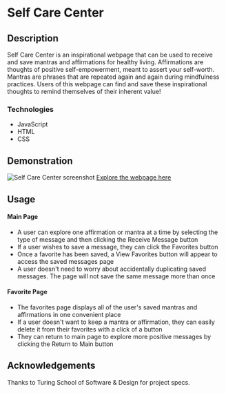 # Self Care Center

## Description

Self Care Center is an inspirational webpage that can be used to receive and save mantras and affirmations for healthy living. Affirmations are thoughts of positive self-empowerment, meant to assert your self-worth.
Mantras are phrases that are repeated again and again during mindfulness practices. Users of this webpage can find and save these inspirational thoughts to remind themselves of their inherent value!

### Technologies

- JavaScript
- HTML
- CSS

## Demonstration
![Self Care Center screenshot](https://user-images.githubusercontent.com/81662051/120121892-316bbf00-c163-11eb-97dd-d4124ca50280.png)
[Explore the webpage here](https://racheljensen.github.io/self-care-center/)

## Usage
#### Main Page
- A user can explore one affirmation or mantra at a time by selecting the type of message and then clicking the Receive Message button
- If a user wishes to save a message, they can click the Favorites button
- Once a favorite has been saved, a View Favorites button will appear to access the saved messages page
- A user doesn't need to worry about accidentally duplicating saved messages. The page will not save the same message more than once

#### Favorite Page
- The favorites page displays all of the user's saved mantras and affirmations in one convenient place
- If a user doesn't want to keep a mantra or affirmation, they can easily delete it from their favorites with a click of a button
- They can return to main page to explore more positive messages by clicking the Return to Main button 

## Acknowledgements
Thanks to Turing School of Software & Design for project specs.
